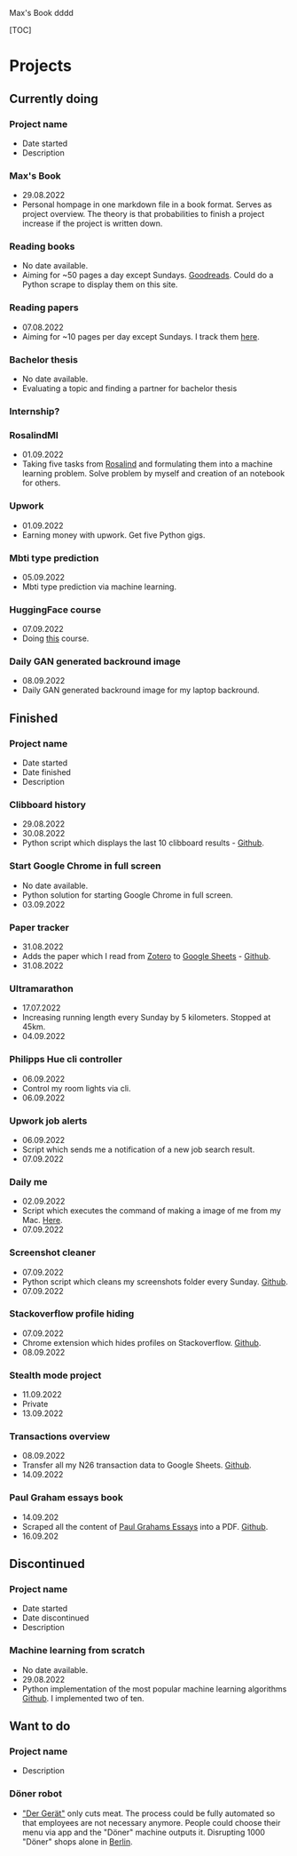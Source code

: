 Max's Book dddd

[TOC]

# Projects
## Currently doing
### Project name 
- Date started
- Description

### Max's Book
- 29.08.2022
- Personal hompage in one markdown file in a book format. Serves as project overview. The theory is that probabilities to finish a project increase if the project is written down.

### Reading books
- No date available.
- Aiming for ~50 pages a day except Sundays. [Goodreads](https://www.goodreads.com/review/list/118878574?ref=nav_mybooks). Could do a Python scrape to display them on this site.

### Reading papers
- 07.08.2022
- Aiming for ~10 pages per day except Sundays. I track them [here](https://docs.google.com/spreadsheets/d/1noxRUYLUErYRgLNqh8eCceh41bSaRSQXW-Pz3WBKUL8/edit?usp=sharing]).

### Bachelor thesis
- No date available.
- Evaluating a topic and finding a partner for bachelor thesis 

### Internship?

### RosalindMl
- 01.09.2022
- Taking five tasks from [Rosalind](https://rosalind.info/about/) and formulating them into a machine learning problem. Solve problem by myself and creation of an notebook for others.

### Upwork
- 01.09.2022
- Earning money with upwork. Get five Python gigs.

### Mbti type prediction
- 05.09.2022
- Mbti type prediction via machine learning. 

### HuggingFace course 
- 07.09.2022 
- Doing [this](https://huggingface.co/course/chapter1/1) course.

### Daily GAN generated backround image
- 08.09.2022
- Daily GAN generated backround image for my laptop backround.

## Finished

### Project name 
- Date started
- Date finished
- Description

### Clibboard history
- 29.08.2022
- 30.08.2022
- Python script which displays the last 10 clibboard results - [Github](https://github.com/yachty66/PythonWorkflowScripts/tree/main/ClipboardHistory).

### Start Google Chrome in full screen
- No date available.
- Python solution for starting Google Chrome in full screen.
- 03.09.2022

### Paper tracker
- 31.08.2022
- Adds the paper which I read from [Zotero](https://www.zotero.org/) to [Google Sheets](https://docs.google.com/spreadsheets/d/1noxRUYLUErYRgLNqh8eCceh41bSaRSQXW-Pz3WBKUL8/edit#gid=0) - [Github](https://github.com/yachty66/MaxBook/blob/main/getPapers.py).
- 31.08.2022

### Ultramarathon
- 17.07.2022
- Increasing running length every Sunday by 5 kilometers. Stopped at 45km.
- 04.09.2022

### Philipps Hue cli controller
- 06.09.2022 
- Control my room lights via cli.
- 06.09.2022

### Upwork job alerts
- 06.09.2022
- Script which sends me a notification of a new job search result.
- 07.09.2022

### Daily me
- 02.09.2022
- Script which executes the command of making a image of me from my Mac. [Here](DailyMe/dailyMe.html).
- 07.09.2022

### Screenshot cleaner
- 07.09.2022
- Python script which cleans my screenshots folder every Sunday. [Github](https://github.com/yachty66/PythonWorkflowScripts/tree/main/deleteScreenshots).
- 07.09.2022

### Stackoverflow profile hiding
- 07.09.2022
- Chrome extension which hides profiles on Stackoverflow. [Github](https://github.com/yachty66/StackoverflowProfileHiding).
- 08.09.2022

### Stealth mode project
- 11.09.2022
- Private
- 13.09.2022

### Transactions overview
- 08.09.2022
- Transfer all my N26 transaction data to Google Sheets. [Github](https://github.com/yachty66/TransactionsOverview).
- 14.09.2022

### Paul Graham essays book
- 14.09.202
- Scraped all the content of [Paul Grahams Essays](http://www.paulgraham.com/articles.html) into a PDF. [Github](https://github.com/yachty66/PaulGrahamBook).
- 16.09.202
 
## Discontinued

### Project name 
- Date started
- Date discontinued
- Description

### Machine learning from scratch
- No date available.
- 29.08.2022
- Python implementation of the most popular machine learning algorithms [Github](https://github.com/yachty66/MachineLearningFromScratch/blob/main/notes.md#1-writing-down-all-the-algorithms-i-wanna-implement). I implemented two of ten.


## Want to do

### Project name 
- Description

### Döner robot
- ["Der Gerät"](https://de.wikipedia.org/wiki/Der_Ger%C3%A4t) only cuts meat. The process could be fully automated so that employees are not necessary anymore. People could choose their menu via app and the "Döner" machine outputs it. Disrupting 1000 "Döner" shops alone in [Berlin](https://www.berlin.de/tourismus/insidertipps/2036421-2339440-doener-kebab-ist-eine-berliner-erfindung.html#:~:text=Berlin%20gilt%20als%20%C2%ABHauptstadt%20des,%C2%ABdie%20Hauptstadt%20des%20D%C3%B6ners%C2%BB.).

